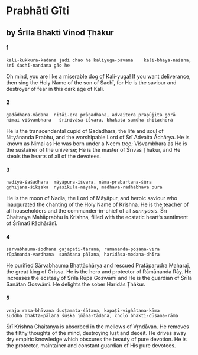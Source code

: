 # Prabhāti Gīti

## by Śrīla Bhakti Vinod Ṭhākur

#### 1

    kali-kukkura-kadana jadi chāo he kaliyuga-pāvana    kali-bhaya-nāśana, śrī śachī-nandana gāo he

Oh mind, you are like a miserable dog of Kali-yuga! If you want deliverance, then sing the Holy Name of the son of Śachī, for He is the saviour and destroyer of fear in this dark age of Kali.

#### 2

    gadādhara-mādana  nitāi-era prāṇadhana, advaitera prapūjita gorā
    nimai viśvambhara   śrīnivāsa-īśvara, bhakata samūha-chitachorā

He is the transcendental cupid of Gadādhara, the life and soul of Nityānanda Prabhu, and the worshipable Lord of Śrī Advaita Āchārya. He is known as Nimai as He was born under a Neem tree; Viśvambhara as He is the sustainer of the universe; He is the master of Śrīvās Ṭhākur, and He steals the hearts of all of the devotees.

#### 3

    nadīyā-śaśadhara  māyāpura-īśvara, nāma-prabartana-śūra
    gṛhījana-śikṣaka  nyāsikula-nāyaka, mādhava-rādhābhāva pūra

He is the moon of Nadia, the Lord of Māyāpur, and heroic saviour who inaugurated the chanting of the Holy Name of Krishna. He is the teacher of all householders and the commander-in-chief of all *sannyāsīs*. Śrī Chaitanya Mahāprabhu is Krishna, filled with the ecstatic heart’s sentiment of Śrīmatī Rādhārāṇī.

#### 4

    sārvabhauma-śodhana gajapati-tāraṇa, rāmānanda-poṣaṇa-vīra
    rūpānanda-vardhana  sanātana pālana, haridāsa-modana-dhīra

He purified Sārvabhauma Bhaṭṭāchārya and rescued Pratāparudra Maharaj, the great king of Orissa. He is the hero and protector of Rāmānanda Rāy. He increases the ecstasy of Śrīla Rūpa Goswāmī and He is the guardian of Śrīla Sanātan Goswāmī. He delights the sober Haridās Ṭhākur.

#### 5

    vraja rasa-bhāvana duṣṭamata-śātana, kapaṭī-vighātana-kāma
    śuddha bhakta-pālana śuṣka jñāna-tāḍana, cholo bhakti-dūṣaṇa-rāma

Śrī Krishna Chaitanya is absorbed in the mellows of Vṛndāvan. He removes the filthy thoughts of the mind, destroying lust and deceit. He drives away dry empiric knowledge which obscures the beauty of pure devotion. He is the protector, maintainer and constant guardian of His pure devotees.

